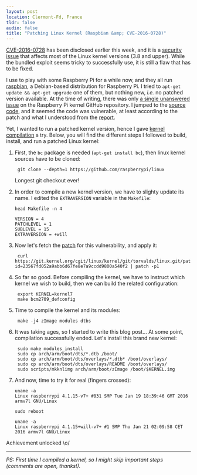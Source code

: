 ```yaml
---
layout: post
location: Clermont-Fd, France
tldr: false
audio: false
title: "Patching Linux Kernel (Raspbian &amp; CVE-2016-0728)"
---
```


[CVE-2016-0728](https://security-tracker.debian.org/tracker/CVE-2016-0728) has
been disclosed earlier this week, and it is a [security
issue](https://threatpost.com/serious-linux-kernel-vulnerability-patched/115923/)
that affects most of the Linux kernel versions (3.8 and upper). While the
bundled exploit seems tricky to successfully use, it is still a flaw that has to
be fixed.

I use to play with some Raspberry Pi for a while now, and they all run
[raspbian](https://www.raspbian.org/), a Debian-based distribution for Raspberry
Pi. I tried to `apt-get update && apt-get upgrade` one of them, but nothing new,
_i.e._ no patched version available. At the time of writing, there was only [a
single unanswered issue](https://github.com/raspberrypi/linux/issues/1264) on
the Raspberry Pi kernel GitHub repository. I jumped to the [source
code](https://github.com/raspberrypi/linux/blob/d51c7d840b002a6b26089d8b45679d9331880060/security/keys/process_keys.c#L796-L799),
and it seemed the code was vulnerable, at least according to the patch and what
I understood from the
[report](perception-point.io/2016/01/14/analysis-and-exploitation-of-a-linux-kernel-vulnerability-cve-2016-0728/).

Yet, I wanted to run a patched kernel version, hence I gave [kernel
compilation](https://www.raspberrypi.org/documentation/linux/kernel/) a try.
Below, you will find the different steps I followed to build, install, and run a
patched Linux kernel:

1. First, the `bc` package is needed (`apt-get install bc`), then linux kernel
sources have to be cloned:

        git clone --depth=1 https://github.com/raspberrypi/linux

    Longest git checkout ever!

2. In order to compile a new kernel version, we have to slighty update its name. I
edited the `EXTRAVERSION` variable in the `Makefile`:

    ```
    head Makefile -n 4
    ```

    ```
    VERSION = 4
    PATCHLEVEL = 1
    SUBLEVEL = 15
    EXTRAVERSION = +will
    ```

3. Now let's fetch the
[patch](https://git.kernel.org/cgit/linux/kernel/git/torvalds/linux.git/patch/?id=23567fd052a9abb6d67fe8e7a9ccdd9800a540f2)
for this vulnerability, and apply it:

        curl https://git.kernel.org/cgit/linux/kernel/git/torvalds/linux.git/patch/?id=23567fd052a9abb6d67fe8e7a9ccdd9800a540f2 | patch -p1

4. So far so good. Before compiling the kernel, we have to instruct which kernel
we wish to build, then we can build the related configuration:

        export KERNEL=kernel7
        make bcm2709_defconfig

5. Time to compile the kernel and its modules:

        make -j4 zImage modules dtbs

6. It was taking ages, so I started to write this blog post... At some point,
compilation successfully ended. Let's install this brand new kernel:

        sudo make modules_install
        sudo cp arch/arm/boot/dts/*.dtb /boot/
        sudo cp arch/arm/boot/dts/overlays/*.dtb* /boot/overlays/
        sudo cp arch/arm/boot/dts/overlays/README /boot/overlays/
        sudo scripts/mkknlimg arch/arm/boot/zImage /boot/$KERNEL.img

7. And now, time to try it for real (fingers crossed):

    ```
    uname -a
    Linux raspberrypi 4.1.15-v7+ #831 SMP Tue Jan 19 18:39:46 GMT 2016 armv7l GNU/Linux
    ```

    ```
    sudo reboot
    ```

    ```
    uname -a
    Linux raspberrypi 4.1.15+will-v7+ #1 SMP Thu Jan 21 02:09:58 CET 2016 armv7l GNU/Linux
    ```

Achievement unlocked \o/

---

_PS: First time I compiled a kernel, so I might skip important steps (comments
are open, thanks!)._
